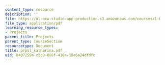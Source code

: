 ```yaml
---
content_type: resource
description: ''
file: https://ol-ocw-studio-app-production.s3.amazonaws.com/courses/1-054-mechanics-and-design-of-concrete-structures-spring-2004/0407259ac2c0886f418a18a6a24dfdfc_prpsl_katherina.pdf
file_type: application/pdf
learning_resource_types:
- Projects
parent_title: Projects
parent_type: CourseSection
resourcetype: Document
title: prpsl_katherina.pdf
uid: 0407259a-c2c0-886f-418a-18a6a24dfdfc
---
```

